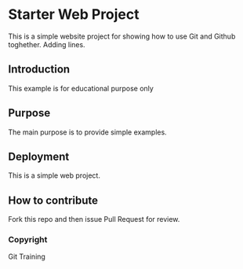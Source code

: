 # Starter Web Project

This is a simple website project for showing how to use Git and Github toghether. 
Adding lines.

## Introduction

This example is for educational purpose only

## Purpose

The main purpose is to provide simple examples.

## Deployment

This is a simple web project.

## How to contribute

Fork this repo and then issue Pull Request for review.

### Copyright

Git Training